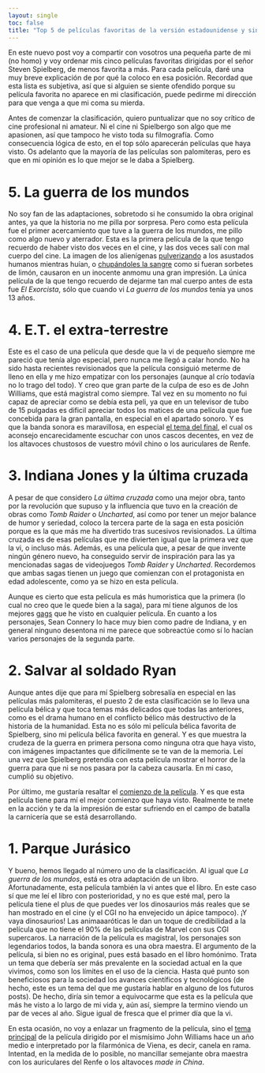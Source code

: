 ```yaml
---
layout: single
toc: false
title: "Top 5 de películas favoritas de la versión estadounidense y sindicada de Spielbergo"
---
```


En este nuevo post voy a compartir con vosotros una pequeña parte de mi (no homo) y voy ordenar mis cinco películas favoritas dirigidas por el señor Steven Spielberg, de menos favorita a más. Para cada película, daré una muy breve explicación de por qué la coloco en esa posición. Recordad que esta lista es subjetiva, así que si alguien se siente ofendido porque su película favorita no aparece en mi clasificación, puede pedirme mi dirección para que venga a que mi coma su mierda.

Antes de comenzar la clasificación, quiero puntualizar que no soy crítico de cine profesional ni amateur. Ni el cine ni Spielbergo son algo que me apasionen, así que tampoco he visto toda su filmografía. Como consecuencia lógica de esto, en el top sólo aparecerán películas que haya visto. Os adelanto que la mayoría de las películas son palomiteras, pero es que en mi opinión es lo que mejor se le daba a Spielberg.

# 5. La guerra de los mundos

No soy fan de las adaptaciones, sobretodo si he consumido la obra original antes, ya que la historia no me pilla por sorpresa. Pero como esta película fue el primer acercamiento que tuve a la guerra de los mundos, me pillo como algo nuevo y aterrador. Esta es la primera película de la que tengo recuerdo de haber visto dos veces en el cine, y las dos veces salí con mal cuerpo del cine. La imagen de los alienígenas [pulverizando](https://www.youtube.com/watch?v=rYGWG2_PB_Q) a los asustados humanos mientras huían, o [chupándoles la sangre](https://www.youtube.com/watch?v=xr10zBblEw0) como si fueran sorbetes de limón, causaron en un inocente anmomu una gran impresión. La única película de la que tengo recuerdo de dejarme tan mal cuerpo antes de esta fue *El Exorcista*, sólo que cuando vi *La guerra de los mundos* tenía ya unos 13 años.

# 4. E.T. el extra-terrestre

Este es el caso de una película que desde que la vi de pequeño siempre me pareció que tenía algo especial, pero nunca me llegó a calar hondo. No ha sido hasta recientes revisionados que la película consiguió meterme de lleno en ella y me hizo empatizar con los personajes (aunque al crío todavía no lo trago del todo). Y creo que gran parte de la culpa de eso es de John Williams, que está magistral como siempre. Tal vez en su momento no fui capaz de apreciar como se debía esta peli, ya que en un televisor de tubo de 15 pulgadas es dificil apreciar todos los matices de una película que fue concebida para la gran pantalla, en especial en el apartado sonoro. Y es que la banda sonora es maravillosa, en especial [el tema del final](https://www.youtube.com/watch?v=RrLxHX_rKqk), el cual os aconsejo encarecidamente escuchar con unos cascos decentes, en vez de los altavoces chustosos de vuestro móvil chino o los auriculares de Renfe.

# 3. Indiana Jones y la última cruzada

A pesar de que considero *La última cruzada* como una mejor obra, tanto por la revolución que supuso y la influencia que tuvo en la creación de obras como *Tomb Raider* o *Uncharted*, así como por tener un mejor balance de humor y seriedad, coloco la tercera parte de la saga en esta posición porque es la que más me ha divertido tras sucesivos revisionados. La última cruzada es de esas películas que me divierten igual que la primera vez que la vi, o incluso más. Además, es una película que, a pesar de que invente ningún género nuevo, ha conseguido servir de inspiración para las ya mencionadas sagas de videojuegos *Tomb Raider* y *Uncharted*. Recordemos que ambas sagas tienen un juego que comienzan con el protagonista en edad adolescente, como ya se hizo en esta película.

Aunque es cierto que esta película es más humoristica que la primera (lo cual no creo que le quede bien a la saga), para mí tiene algunos de los mejores [gags](https://www.youtube.com/watch?v=y7kk40RnuYM) que he visto en cualquier película. En cuanto a los personajes, Sean Connery lo hace muy bien como padre de Indiana, y en general ninguno desentona ni me parece que sobreactúe como sí lo hacían varios personajes de la segunda parte.

# 2. Salvar al soldado Ryan

Aunque antes dije que para mí Spielberg sobresalía en especial en las películas más palomiteras, el puesto 2 de esta clasificación se lo lleva una película bélica y que toca temas más delicados que todas las anteriores, como es el drama humano en el conflicto bélico más destructivo de la historia de la humanidad. Esta no es sólo mi película bélica favorita de Spielberg, sino mi película bélica favorita en general. Y es que muestra la crudeza de la guerra en primera persona como ninguna otra que haya visto, con imágenes impactantes que difícilmente se te van de la memoria. Leí una vez que Spielberg pretendía con esta película mostrar el horror de la guerra para que ni se nos pasara por la cabeza causarla. En mi caso, cumplió su objetivo.

Por último, me gustaría resaltar el [comienzo de la película](https://www.youtube.com/watch?v=xqcSY770aYA). Y es que esta película tiene para mí el mejor comienzo que haya visto. Realmente te mete en la acción y te da la impresión de estar sufriendo en el campo de batalla la carnicería que se está desarrollando. 

# 1. Parque Jurásico

Y bueno, hemos llegado al número uno de la clasificación. Al igual que *La guerra de los mundos*, está es otra adaptación de un libro. Afortunadamente, esta película también la vi antes que el libro. En este caso sí que me leí el libro con posterioridad, y no es que esté mal, pero la película tiene el plus de que puedes ver los dinosaurios más reales que se han mostrado en el cine (y el CGI no ha envejecido un ápice tampoco). ¡Y vaya dinosaurios! Las animaaaróticas le dan un toque de credibilidad a la película que no tiene el 90% de las películas de Marvel con sus CGI supercaros. La narración de la película es magistral, los personajes son legendarios todos, la banda sonora es una obra maestra. El argumento de la película, si bien no es original, pues está basado en el libro homónimo. Trata un tema que debería ser más prevalente en la sociedad actual en la que vivimos, como son los límites en el uso de la ciencia. Hasta qué punto son beneficiosos para la sociedad los avances científicos y tecnológicos (de hecho, este es un tema del que me gustaría hablar en alguno de los futuros posts). De hecho, diría sin temor a equivocarme que esta es la película que más he visto a lo largo de mi vida y, aún así, siempre la termino viendo un par de veces al año. Sigue igual de fresca que el primer día que la vi.  

En esta ocasión, no voy a enlazar un fragmento de la película, sino el [tema principal](https://www.youtube.com/watch?v=-NqaupGcCpw) de la película dirigido por el mismísimo John Williams hace un año medio e interpretado por la filarmónica de Viena, es decir, canela en rama. Intentad, en la medida de lo posible, no mancillar semejante obra maestra con los auriculares del Renfe o los altavoces *made in China*.
